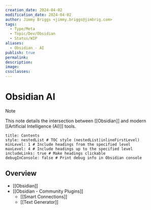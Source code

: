 ```yaml
---
creation_date: 2024-04-02
modification_date: 2024-04-02
author: Jimmy Briggs <jimmy.briggs@jimbrig.com>
tags:
  - Type/Meta
  - Topic/Dev/Obsidian
  - Status/WIP
aliases:
  - Obsidian - AI
publish: true
permalink:
description:
image:
cssclasses:
---
```


# Obsidian AI

> [!NOTE]
> This note details the intersection between [[Obsidian]] and modern [[Artificial Intelligence (AI)]] tools.

```table-of-contents
title: Contents 
style: nestedList # TOC style (nestedList|inlineFirstLevel)
minLevel: 1 # Include headings from the specified level
maxLevel: 4 # Include headings up to the specified level
includeLinks: true # Make headings clickable
debugInConsole: false # Print debug info in Obsidian console
```

## Overview

- [[Obsidian]]
- [[Obsidian - Community Plugins]]
	- [[Smart Connections]]
	- [[Text Generator]]